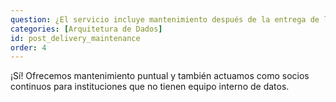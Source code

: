 ```yaml
---
question: ¿El servicio incluye mantenimiento después de la entrega de la arquitectura?
categories: [Arquitetura de Dados]
id: post_delivery_maintenance
order: 4
---
```


¡Sí! Ofrecemos mantenimiento puntual y también actuamos como socios continuos para instituciones que no tienen equipo interno de datos.